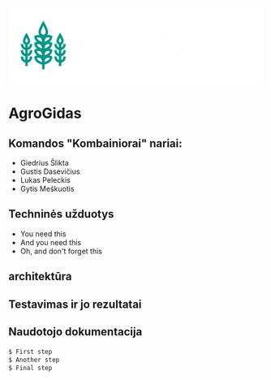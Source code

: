 <div align="center">
    <img src="app/src/main/res/mipmap-xxxhdpi/baltas.png" alt="Logo">
</div>

# AgroGidas


## Komandos "Kombainiorai" nariai:

* Giedrius Šlikta
* Gustis Dasevičius
* Lukas Peleckis
* Gytis Meškuotis


## Techninės užduotys

* You need this
* And you need this
* Oh, and don't forget this

## architektūra



## Testavimas ir jo rezultatai


## Naudotojo dokumentacija

```
$ First step
$ Another step
$ Final step
```
